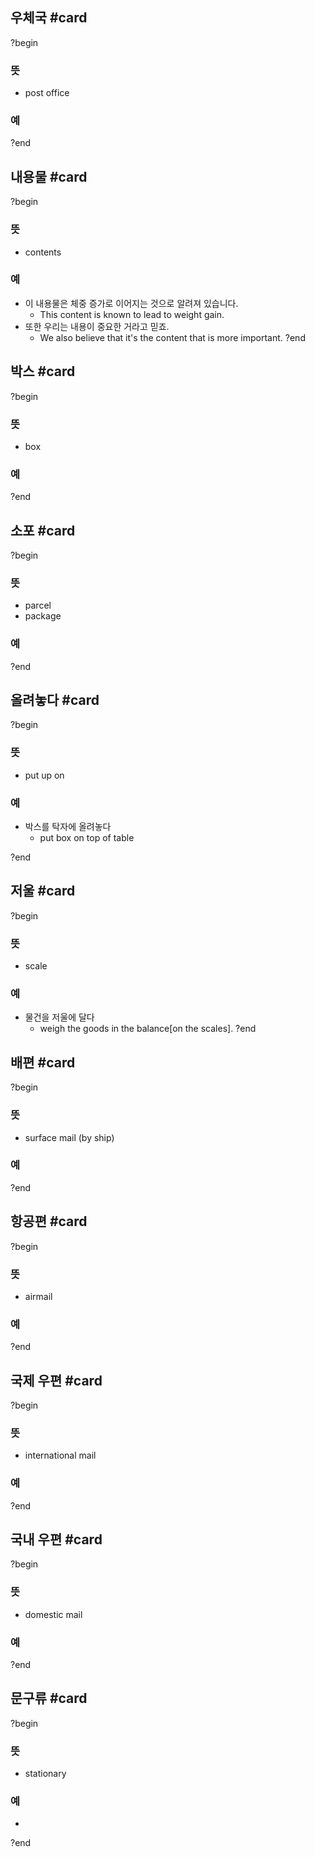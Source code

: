 ## 우체국 #card
?begin
### 뜻
- post office
### 예
?end


## 내용물 #card
?begin
### 뜻
- contents
### 예
- 이 내용물은 체중 증가로 이어지는 것으로 알려져 있습니다.
	- This content is known to lead to weight gain.
- 또한 우리는 내용이 중요한 거라고 믿죠.
	- We also believe that it's the content that is more important.
?end


## 박스 #card
?begin
### 뜻
- box
### 예
<!--SR:!2025-09-03,85,270-->
?end


## 소포 #card
?begin
### 뜻
- parcel
- package
### 예
?end



## 올려놓다 #card
?begin
### 뜻
- put up on
### 예
- 박스를 탁자에 올려놓다
	- put box on top of table
<!--SR:!2025-08-29,62,250-->
?end


## 저울 #card
?begin
### 뜻
- scale
### 예
- 물건을 저울에 달다
	- weigh the goods in the balance[on the scales].
?end


## 배편 #card
?begin
### 뜻
- surface mail (by ship)
### 예
<!--SR:!2025-07-23,17,252-->
?end



## 항공편 #card
?begin
### 뜻
- airmail
### 예
<!--SR:!2025-07-24,18,252-->
?end



## 국제 우편 #card
?begin
### 뜻
- international mail
### 예
?end


## 국내 우편 #card
?begin
### 뜻
- domestic mail
### 예
?end


## 문구류 #card
?begin
### 뜻
- stationary
### 예
-
?end



